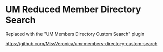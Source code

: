 # UM Reduced Member Directory Search

Replaced with the "UM Members Directory Custom Search" plugin

https://github.com/MissVeronica/um-members-directory-custom-search
